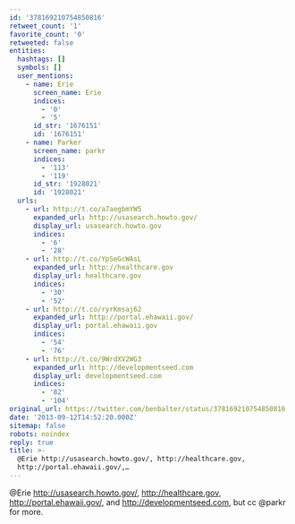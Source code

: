 ```yaml
---
id: '378169210754850816'
retweet_count: '1'
favorite_count: '0'
retweeted: false
entities:
  hashtags: []
  symbols: []
  user_mentions:
    - name: Erie
      screen_name: Erie
      indices:
        - '0'
        - '5'
      id_str: '1676151'
      id: '1676151'
    - name: Parker
      screen_name: parkr
      indices:
        - '113'
        - '119'
      id_str: '1928021'
      id: '1928021'
  urls:
    - url: http://t.co/a7aegbmYW5
      expanded_url: http://usasearch.howto.gov/
      display_url: usasearch.howto.gov
      indices:
        - '6'
        - '28'
    - url: http://t.co/YpSeGcWAsL
      expanded_url: http://healthcare.gov
      display_url: healthcare.gov
      indices:
        - '30'
        - '52'
    - url: http://t.co/ryrKmsaj62
      expanded_url: http://portal.ehawaii.gov/
      display_url: portal.ehawaii.gov
      indices:
        - '54'
        - '76'
    - url: http://t.co/9WrdXV2WG3
      expanded_url: http://developmentseed.com
      display_url: developmentseed.com
      indices:
        - '82'
        - '104'
original_url: https://twitter.com/benbalter/status/378169210754850816
date: '2013-09-12T14:52:20.000Z'
sitemap: false
robots: noindex
reply: true
title: >-
  @Erie http://usasearch.howto.gov/, http://healthcare.gov,
  http://portal.ehawaii.gov/,…
---
```


@Erie http://usasearch.howto.gov/, http://healthcare.gov, http://portal.ehawaii.gov/, and http://developmentseed.com, but cc @parkr for more.